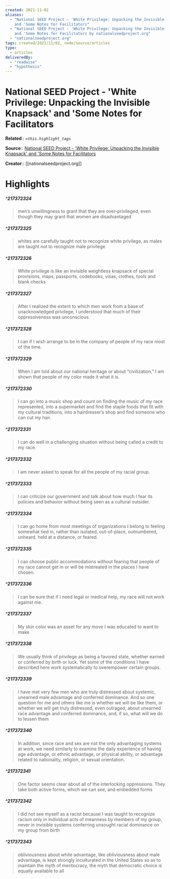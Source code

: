 ```yaml
---
created: 2021-11-02
aliases:
  - "National SEED Project - 'White Privilege: Unpacking the Invisible Knapsack'
    and 'Some Notes for Facilitators"
  - "National SEED Project - 'White Privilege: Unpacking the Invisible Knapsack'
    and 'Some Notes for Facilitators by nationalseedproject.org"
  - "nationalseedproject.org"
tags: created/2021/11/02, node/source/articles
type:
  - articles
deliveredBy:
  - "readwise"
  - "hypothesis"
---
```

# National SEED Project - 'White Privilege: Unpacking the Invisible Knapsack' and 'Some Notes for Facilitators

**Related**:: 
*`=this.highlight_tags`*

**Source**:: [National SEED Project - 'White Privilege: Unpacking the Invisible Knapsack' and 'Some Notes for Facilitators](https://nationalseedproject.org/Key-SEED-Texts/white-privilege-unpacking-the-invisible-knapsack)

**Creator**:: [[nationalseedproject.org]]

# Highlights
##### ^217372324
  
> men’s unwillingness to grant that they are over-privileged, even though they may grant that women are disadvantaged 

##### ^217372325
  
> whites are carefully taught not to recognize white privilege, as males are taught not to recognize male privilege 

##### ^217372326
  
> White privilege is like an invisible weightless knapsack of special provisions, maps, passports, codebooks, visas, clothes, tools and blank checks 

##### ^217372327
  
> After I realized the extent to which men work from a base of unacknowledged privilege, I understood that much of their oppressiveness was unconscious. 

##### ^217372328
  
> I can if I wish arrange to be in the company of people of my race most of the time. 

##### ^217372329
  
> When I am told about our national heritage or about “civilization,” I am shown that people of my color made it what it is. 

##### ^217372330
  
> I can go into a music shop and count on finding the music of my race represented, into a supermarket and find the staple foods that fit with my cultural traditions, into a hairdresser’s shop and find someone who can cut my hair. 

##### ^217372331
  
> I can do well in a challenging situation without being called a credit to my race. 

##### ^217372332
  
> I am never asked to speak for all the people of my racial group. 

##### ^217372333
  
> I can criticize our government and talk about how much I fear its policies and behavior without being seen as a cultural outsider. 

##### ^217372334
  
> I can go home from most meetings of organizations I belong to feeling somewhat tied in, rather than isolated, out-of-place, outnumbered, unheard, held at a distance, or feared. 

##### ^217372335
  
> I can choose public accommodations without fearing that people of my race cannot get in or will be mistreated in the places I have chosen. 

##### ^217372336
  
> I can be sure that if I need legal or medical help, my race will not work against me. 

##### ^217372337
  
> My skin color was an asset for any move I was educated to want to make 

##### ^217372338
  
> We usually think of privilege as being a favored state, whether earned or conferred by birth or luck. Yet some of the conditions I have described here work systematically to overempower certain groups. 

##### ^217372339
  
> I have met very few men who are truly distressed about systemic, unearned male advantage and conferred dominance. And so one question for me and others like me is whether we will be like them, or whether we will get truly distressed, even outraged, about unearned race advantage and conferred dominance, and, if so, what will we do to lessen them 

##### ^217372340
  
> In addition, since race and sex are not the only advantaging systems at work, we need similarly to examine the daily experience of having age advantage, or ethnic advantage, or physical ability, or advantage related to nationality, religion, or sexual orientation. 

##### ^217372341
  
> One factor seems clear about all of the interlocking oppressions. They take both active forms, which we can see, and embedded forms 

##### ^217372342
  
> I did not see myself as a racist because I was taught to recognize racism only in individual acts of meanness by members of my group, never in invisible systems conferring unsought racial dominance on my group from birth 

##### ^217372343
  
> obliviousness about white advantage, like obliviousness about male advantage, is kept strongly inculturated in the United States so as to maintain the myth of meritocracy, the myth that democratic choice is equally available to all 

